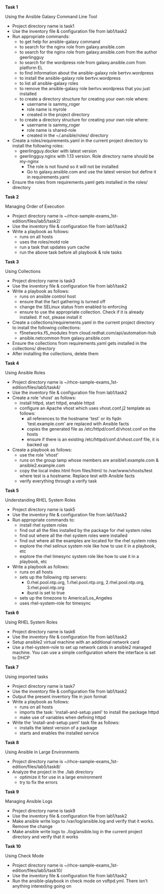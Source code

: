 
**Task 1** 

Using the Ansible Galaxy Command Line Tool

-  Project directory name is task1
-  Use the inventory file & configuration file from lab1/task2
-  Run appropriate commands:
   - to get help for ansible-galaxy command
   - to search for the nginx role from galaxy.ansible.com
   - to search for the nginx role from galaxy.ansible.com from the author geerlingguy
   - to search for the wordpress role from galaxy.ansible.com from platform EL 
   - to find information about the ansible-galaxy role bertvv.wordpress
   - to install the ansible-galaxy role bertvv.wordpress
   - to list all ansible-galaxy roles
   - to remove the ansible-galaxy role bertvv.wordpress that you just installed
   - to create a directory structure for creating your own role where:
     - username is sammy_roger
     - role name is myrole
     - created in the project directory
   - to create a directory structure for creating your own role where:
     - username is sammy_roger
     - role name is shared-role
     - created in the ~/.ansible/roles/ directory
-  Create a roles/requirements.yaml in the current project directory to install the following roles:
   - geerlingguy.docker with latest version
   - geerlingguy.nginx with 1.13 version. Role directory name should be my-nginx
     - The role is not found so it will not be installed
     - Go to galaxy.ansible.com and use the latest version but define it in requirements.yaml
-  Ensure the roles from requirements.yaml gets installed in the roles/ directory

**Task 2**

Managing Order of Execution

-  Project directory name is ~/rhce-sample-exams_1st-edition/files/lab5/task2/
-  Use the inventory file & configuration file from lab1/task2
-  Write a playbook as follows:
   - runs on all hosts
   - uses the roles/motd role
   - run a task that updates yum cache
   - run the above task before all playbook & role tasks 

**Task 3**

Using Collections

-  Project directory name is task3
-  Use the inventory file & configuration file from lab1/task2
-  Write a playbook as follows:
   - runs on ansible control host
   - ensure that the fact gathering is turned off
   - change the SELinux status from enabled to enforcing
   - ensure to use the appropriate collection. Check if it is already installed. If not, please install it
-  Create a collections/requirements.yaml in the current project directory to install the following collections:
   - f5networks.f5_modules from cloud.redhat.com/api/automation-hub
   - ansible.netcommon from galaxy.ansible.com
-  Ensure the collections from requirements.yaml gets installed in the collections/ directory
-  After installing the collections, delete them

**Task 4**

Using Ansible Roles

-  Project directory name is ~/rhce-sample-exams_1st-edition/files/lab5/task4/
-  Use the inventory file & configuration file from lab1/task2
-  Create a role 'vhost' as follows:
   - install httpd, start httpd, enable httpd
   - configure an Apache vhost which uses vhost.conf.j2 template as follows:
     - all references to the hostname 'test' or its fqdn 'test.example.com' are replaced with Ansible facts
     - copies the generated file as /etc/httpd/conf.d/vhost.conf on the hosts
     - ensure if there is an existing /etc/httpd/conf.d/vhost.conf file, it is backed up
-  Create a playbook as follows:
   - use the role 'vhost'
   - runs on the group lamp whose members are ansible1.example.com & ansible2.example.com
   - copy the local index.html from files/html/ to /var/www/vhosts/test where test is a hostname. Replace test with Ansible facts
   - verify everything through a verify task

**Task 5**

Understanding RHEL System Roles

-  Project directory name is task5
-  Use the inventory file & configuration file from lab1/task2
-  Run appropriate commands to: 
   - install rhel system roles
   - find out all the files installed by the package for rhel system roles
   - find out where all the rhel system roles were installed
   - find out where all the examples are located for the rhel system roles
   - explore the rhel selinux system role like how to use it in a playbook, etc
   - explore the rhel timesync system role like how to use it in a playbook, etc
-  Write a playbook as follows:
   - runs on all hosts
   - sets up the following ntp servers:
     - 0.rhel.pool.ntp.org, 1.rhel.pool.ntp.org, 2.rhel.pool.ntp.org, 3.rhel.pool.ntp.org
     - iburst is set to true
   - sets up the timezone to America/Los_Angeles
   - uses rhel-system-role for timesync

**Task 6**

Using RHEL System Roles

-  Project directory name is task6
-  Use the inventory file & configuration file from lab1/task2
-  Setup ansible2 virtual machine with an additional network card
-  Use a rhel-system-role to set up network cards in ansible2 managed machine. You can use a simple configuration where the interface is set to DHCP

**Task 7**

Using imported tasks

-  Project directory name is task7
-  Use the inventory file & configuration file from lab1/task2
-  Output the present inventory file in json format
-  Write a playbook as follows:
   - runs on all hosts
   - imports the task: 'install-and-setup.yaml' to install the package httpd 
   - make use of variables when defining httpd
-  Write the 'install-and-setup.yaml' task file as follows:
   - installs the latest version of a package
   - starts and enables the installed service

**Task 8**

Using Ansible in Large Environments

-  Project directory name is ~/rhce-sample-exams_1st-edition/files/lab5/task8/
-  Analyze the project in the ./lab directory
   - optimize it for use in a large environment
   - try to fix the errors

**Task 9**

Managing Ansible Logs

-  Project directory name is task9
-  Use the inventory file & configuration file from lab1/task2
-  Make ansible write logs to /var/log/ansible.log and verify that it works. Remove the change
-  Make ansible write logs to ./log/ansible.log in the current project directory and verify that it works

**Task 10**

Using Check Mode

-  Project directory name is ~/rhce-sample-exams_1st-edition/files/lab5/task10/
-  Use the inventory file & configuration file from lab1/task2
-  Run the ansible-playbook in check mode on vsftpd.yml. There isn't anything interesting going on


